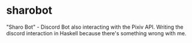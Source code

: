 # sharobot
"Sharo Bot" - Discord Bot also interacting with the Pixiv API.
Writing the discord interaction in Haskell because there's something wrong with me.
